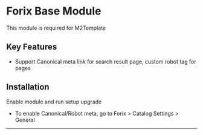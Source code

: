 # Forix Base Module

This module is required for M2Template

## Key Features

* Support Canonical meta link for search result page, custom robot tag for pages

## Installation

Enable module and run setup upgrade

* To enable Canonical/Robot meta, go to Forix > Catalog Settings > General

---



